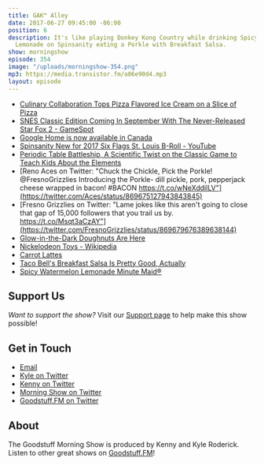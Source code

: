 ```yaml
---
title: GAK™ Alley
date: 2017-06-27 09:45:00 -06:00
position: 6
description: It's like playing Donkey Kong Country while drinking Spicy Watermelon
  Lemonade on Spinsanity eating a Porkle with Breakfast Salsa.
show: morningshow
episode: 354
image: "/uploads/morningshow-354.png"
mp3: https://media.transistor.fm/a06e90d4.mp3
layout: episode
---
```


* [Culinary Collaboration Tops Pizza Flavored Ice Cream on a Slice of Pizza](http://mymodernmet.com/pizza-flavored-ice-cream-little-babys/)
* [SNES Classic Edition Coming In September With The Never-Released Star Fox 2 - GameSpot](https://www.gamespot.com/articles/snes-classic-edition-coming-in-september-with-the-/1100-6451185/)
* [Google Home is now available in Canada](http://www.androidauthority.com/google-home-now-available-canada-782797/)
* [Spinsanity New for 2017 Six Flags St. Louis B-Roll - YouTube](https://www.youtube.com/watch?v=pupICEssxcg)
* [Periodic Table Battleship, A Scientific Twist on the Classic Game to Teach Kids About the Elements](https://laughingsquid.com/periodic-table-battleship/)
* [Reno Aces on Twitter: "Chuck the Chickle, Pick the Porkle! @FresnoGrizzlies Introducing the Porkle- dill pickle, pork, pepperjack cheese wrapped in bacon! #BACON https://t.co/wNeXddilLV"](https://twitter.com/Aces/status/869675127943843845)
* [Fresno Grizzlies on Twitter: "Lame jokes like this aren't going to close that gap of 15,000 followers that you trail us by. https://t.co/Msqt3aCzAY"](https://twitter.com/FresnoGrizzlies/status/869679676389638144)
* [Glow-in-the-Dark Doughnuts Are Here](http://www.extracrispy.com/food/3029/glow-in-the-dark-doughnuts-are-here)
* [Nickelodeon Toys - Wikipedia](https://en.wikipedia.org/wiki/Nickelodeon_Toys#Gak)
* [Carrot Lattes](https://www.popsugar.com/food/Carrot-Lattes-43607390)
* [Taco Bell's Breakfast Salsa Is Pretty Good, Actually](http://www.extracrispy.com/food/3000/taco-bells-breakfast-salsa-is-pretty-good-actually?xi)
* [Spicy Watermelon Lemonade Minute Maid®](http://www.minutemaid.com/products/lemonade/spicy-watermelon-lemonade/)

## Support Us
*Want to support the show?* Visit our [Support page](https://goodstuff.fm/support) to help make this show possible!

## Get in Touch
* [Email](mailto:kyle@goodstuff.fm)
* [Kyle on Twitter](http://twitter.com/dogburps)
* [Kenny on Twitter](http://twitter.com/kennyaroderick)
* [Morning Show on Twitter](http://twitter.com/morningshowam)
* [Goodstuff.FM on Twitter](http://twitter.com/goodstufffm)

## About
The Goodstuff Morning Show is produced by Kenny and Kyle Roderick. Listen to other great shows on [Goodstuff.FM](http://goodstuff.fm/shows)!
